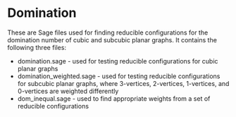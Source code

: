 # Domination
These are Sage files used for finding reducible configurations for the domination number of cubic and subcubic planar graphs. It contains the following three files:
* domination.sage - used for testing reducible configurations for cubic planar graphs
* domination_weighted.sage - used for testing reducible configurations for subcubic planar graphs, where 3-vertices, 2-vertices, 1-vertices, and 0-vertices are weighted differently
* dom_inequal.sage - used to find appropriate weights from a set of reducible configurations
